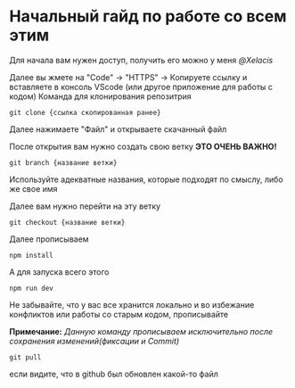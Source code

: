# Начальный гайд по работе со всем этим

Для начала вам нужен доступ, получить его можно у меня *@Xelacis*

Далее вы жмете на "Code" -> "HTTPS" -> Копируете ссылку и вставляете в консоль VScode (или другое приложение для работы с кодом) 
Команда для клонирования репозитрия
```
git clone {ссылка скопированная ранее}
```

Далее нажимаете "Файл" и открываете скачанный файл

После открытия вам нужно создать свою ветку **ЭТО ОЧЕНЬ ВАЖНО!**
```
git branch {название ветки}
```
Используйте адекватные названия, которые подходят по смыслу, либо же свое имя

Далее вам нужно перейти на эту ветку
```
git checkout {название ветки}
```
Далее прописываем 
```
npm install
```

А для запуска всего этого
```
npm run dev
```

Не забывайте, что у вас все хранится локально и во избежание конфликтов или работы со старым кодом, прописывайте

**Примечание:** *Данную команду прописываем исключительно после сохранения изменений(фиксации и Commit)*

```
git pull
```
если видите, что в github был обновлен какой-то файл


